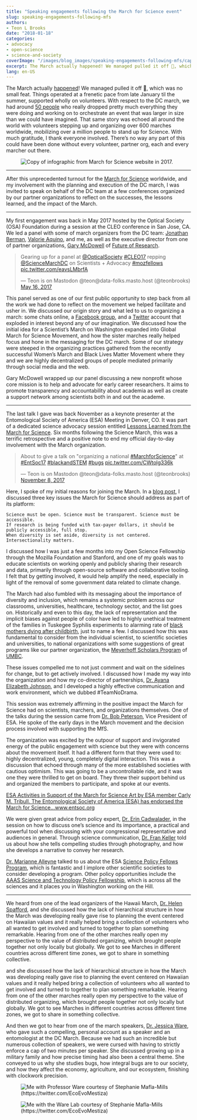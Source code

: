 ```yaml
---
title: "Speaking engagements following the March for Science event"
slug: speaking-engagements-following-mfs
authors:
- Teon L Brooks
date: "2018-01-18"
categories:
- advocacy
- open-science
- science-and-society
coverImage: "/images/blog_images/speaking-engagements-following-mfs/capitol-building.jpeg"
excerpt: The March actually happened! We managed pulled it off 🎉, which was no small feat.
lang: en-US
---
```


The March actually [happened](https://www.youtube.com/watch?v=nNz8GO-d9wI)! We managed pulled it off 🎉, which was no small feat. Things operated at a frenetic pace from late January til the summer, supported wholly on volunteers. With respect to the DC march, we had around [50 people](https://en.wikipedia.org/wiki/March_for_Science#Planning_and_participants) who really dropped pretty much everything they were doing and working on to orchestrate an event that was larger in size than we could have imagined. That same story was echoed all around the world with volunteers stepping up and organizing over 600 marches worldwide, mobilizing over a million people to stand up for Science. With much gratitude, I thank everyone involved. There’s no way any part of this could have been done without every volunteer, partner org, each and every marcher out there.

<figure style:text-align="center">
    <img src="/images/blog_images/speaking-engagements-following-mfs/infographic.png" alt="Copy of infographic from March for Science website in 2017." />
</figure>

---

After this unprecedented turnout for the [March for Science](https://twitter.com/MarchForScience) worldwide, and my involvement with the planning and execution of the DC march, I was invited to speak on behalf of the DC team at a few conferences organized by our partner organizations to reflect on the successes, the lessons learned, and the impact of the March.

---

My first engagement was back in May 2017 hosted by the Optical Society (OSA) Foundation during a session at the CLEO conference in San Jose, CA. We led a panel with some of march organizers from the DC team: [Jonathan Berman](https://twitter.com/jonathanberman), [Valorie Aquino](https://twitter.com/ValorieAquino), and me, as well as the executive director from one of partner organizations, [Gary McDowell](https://twitter.com/BiophysicalFrog) of [Future of Research](http://futureofresearch.org/).

<blockquote class="twitter-tweet"><p lang="en" dir="ltr">Gearing up for a panel at <a href="https://twitter.com/OpticalSociety?ref_src=twsrc%5Etfw">@OpticalSociety</a> <a href="https://twitter.com/hashtag/CLEO17?src=hash&amp;ref_src=twsrc%5Etfw">#CLEO17</a> repping <a href="https://twitter.com/ScienceMarchDC?ref_src=twsrc%5Etfw">@ScienceMarchDC</a> on Scientists + Advocacy <a href="https://twitter.com/hashtag/mozfellows?src=hash&amp;ref_src=twsrc%5Etfw">#mozfellows</a> <a href="https://t.co/eavsLMbrfA">pic.twitter.com/eavsLMbrfA</a></p>&mdash; Teon is on Mastodon @teon@data-folks.masto.host (@teonbrooks) <a href="https://twitter.com/teonbrooks/status/864554972611977216?ref_src=twsrc%5Etfw">May 16, 2017</a></blockquote>

This panel served as one of our first public opportunity to step back from all the work we had done to reflect on the movement we helped facilitate and usher in. We discussed our origin story and what led to us to organizing a march: some chats online, a [Facebook group](https://www.facebook.com/marchforscience), and a [Twitter](https://twitter.com/MarchForScience) account that exploded in interest beyond any of our imagination. We discussed how the initial idea for a Scientist’s March on Washington expanded into Global March for Science Movement, and how the sister marches really helped focus and hone in the messaging for the DC march. Some of our strategy were steeped in the organizing practices gathered from the recently successful Women’s March and Black Lives Matter Movement where they and we are highly decentralized groups of people mediated primarily through social media and the web.

Gary McDowell wrapped up our panel discussing a new nonprofit whose core mission is to help and advocate for early career researchers. It aims to promote transparency and accountability about academia as well as create a support network among scientists both in and out the academe.

---

The last talk I gave was back November as a keynote presenter at the Entomological Society of America (ESA) Meeting in Denver, CO. It was part of a dedicated science advocacy session entitled [Lessons Learned from the March for Science](https://esa.confex.com/esa/2017/meetingapp.cgi/Session/30598). Six months following the Science March, this was a terrific retrospective and a positive note to end my official day-to-day involvement with the March organization.

<blockquote class="twitter-tweet"><p lang="en" dir="ltr">About to give a talk on &quot;organizing a national <a href="https://twitter.com/hashtag/MarchforScience?src=hash&amp;ref_src=twsrc%5Etfw">#MarchforScience</a>&quot; at <a href="https://twitter.com/hashtag/EntSoc17?src=hash&amp;ref_src=twsrc%5Etfw">#EntSoc17</a> <a href="https://twitter.com/hashtag/blackandSTEM?src=hash&amp;ref_src=twsrc%5Etfw">#blackandSTEM</a> <a href="https://twitter.com/hashtag/bugs?src=hash&amp;ref_src=twsrc%5Etfw">#bugs</a> <a href="https://t.co/CWtolg336k">pic.twitter.com/CWtolg336k</a></p>&mdash; Teon is on Mastodon @teon@data-folks.masto.host (@teonbrooks) <a href="https://twitter.com/teonbrooks/status/928344840349339653?ref_src=twsrc%5Etfw">November 8, 2017</a></blockquote>

Here, I spoke of my initial reasons for joining the March. In a [blog post](/blog/few-remarks-on-the-planned-mfs), I discussed three key issues the March for Science should address as part of its platform:

    Science must be open. Science must be transparent. Science must be accessible.
    If research is being funded with tax-payer dollars, it should be publicly accessible, full stop.
    When diversity is set aside, diversity is not centered. Intersectionality matters.

I discussed how I was just a few months into my Open Science Fellowship through the Mozilla Foundation and Stanford, and one of my goals was to educate scientists on working openly and publicly sharing their research and data, primarily through open-source software and collaborative tooling. I felt that by getting involved, it would help amplify the need, especially in light of the removal of some government data related to climate change.

The March had also fumbled with its messaging about the importance of diversity and inclusion, which remains a systemic problem across our classrooms, universities, healthcare, technology sector, and the list goes on. Historically and even to this day, the lack of representation and the implicit biases against people of color have led to highly unethical treatment of the families in Tuskegee Syphilis experiments to alarming rate of [black mothers dying after childbirth](https://www.npr.org/2017/12/07/568948782/black-mothers-keep-dying-after-giving-birth-shalon-irvings-story-explains-why), just to name a few. I discussed how this was fundamental to consider from the individual scientist, to scientific societies and universities, to national organizations with some suggestions of great programs like our partner organization, the [Meyerhoff Scholars Program](https://meyerhoff.umbc.edu/) of [UMBC](https://news.umbc.edu/umbc-leads-nation-in-producing-african-american-undergraduates-who-pursue-m-d-ph-d-s/).

These issues compelled me to not just comment and wait on the sidelines for change, but to get actively involved. I discussed how I made my way into the organization and how my co-director of partnerships, [Dr. Ayana Elizabeth Johnson](https://www.ayanaelizabeth.com/), and I developed a highly effective communication and work environment, which we dubbed #TeamNoDrama.

This session was extremely affirming in the positive impact the March for Science had on scientists, marchers, and organizations themselves. One of the talks during the session came from [Dr. Bob Peterson](https://twitter.com/GYEInsects), Vice President of ESA. He spoke of the early days in the March movement and the decision process involved with supporting the MfS.

The organization was excited by the outpour of support and invigorated energy of the public engagement with science but they were with concerns about the movement itself. It had a different form that they were used to: highly decentralized, young, completely digital interaction. This was a discussion that echoed through many of the more established societies with cautious optimism. This was going to be a uncontrollable ride, and it was one they were thrilled to get on board. They threw their support behind us and organized the members to participate, and spoke at our events.

<a href="https://www.entsoc.org/esa-activities-support-march-science">
ESA Activities in Support of the March for Science
Art by ESA member Carly M. Tribull. The Entomological Society of America (ESA) has endorsed the March for Science…www.entsoc.org
</a>

We were given great advice from policy expert, [Dr. Erin Cadwalader](https://twitter.com/ErinCadwalader), in the session on how to discuss one’s science and its importance, a practical and powerful tool when discussing with your congressional representative and audiences in general. Through science communication, [Dr. Fran Keller](https://twitter.com/fran_keller) told us about how she tells compelling studies through photography, and how she develops a narrative to convey her research.

[Dr. Marianne Alleyne](https://twitter.com/Cotesia1) talked to us about the ESA [Science Policy Fellows Program](http://www.entsoc.org/sci-pol/SPFs), which is fantastic and I implore other scientific societies to consider developing a program. Other policy opportunities include the [AAAS Science and Technology Policy Fellowship](https://www.aaas.org/program/science-technology-policy-fellowships), which is across all the sciences and it places you in Washington working on the Hill.

---

We heard from one of the lead organizers of the Hawaii March, [Dr. Helen Spafford](https://twitter.com/profspaff), and she discussed how the lack of hierarchical structure in how the March was developing really gave rise to planning the event centered on Hawaiian values and it really helped bring a collection of volunteers who all wanted to get involved and turned to together to plan something remarkable. Hearing from one of the other marches really open my perspective to the value of distributed organizing, which brought people together not only locally but globally. We got to see Marches in different countries across different time zones, we got to share in something collective.

and she discussed how the lack of hierarchical structure in how the March was developing really gave rise to planning the event centered on Hawaiian values and it really helped bring a collection of volunteers who all wanted to get involved and turned to together to plan something remarkable. Hearing from one of the other marches really open my perspective to the value of distributed organizing, which brought people together not only locally but globally. We got to see Marches in different countries across different time zones, we got to share in something collective.

And then we got to hear from one of the march speakers, [Dr. Jessica Ware](https://twitter.com/JessicaLWareLab), who gave such a compelling, personal account as a speaker and an entomologist at the DC March. Because we had such an incredible but numerous collection of speakers, we were cursed with having to strictly enforce a cap of two minutes per speaker. She discussed growing up in a military family and how precise timing had also been a central theme. She conveyed to us why she studies bugs, how integral bugs are to our society, and how they affect the economy, agriculture, and our ecosystem, finishing with clockwork precision.

<figure style:text-align="center">
    <img src="/images/blog_images/speaking-engagements-following-mfs/photo_with_professor_ware.jpeg" alt="Me with Professor Ware courtesy of Stephanie Mafla-Mills (https://twitter.com/EcoEvoMestiza)" />
</figure>

<figure style:text-align="center">
    <img src="/images/blog_images/speaking-engagements-following-mfs/photo_with_ware_lab.jpeg" alt="Me with the Ware Lab courtesy of Stephanie Mafla-Mills (https://twitter.com/EcoEvoMestiza)" />
</figure>
